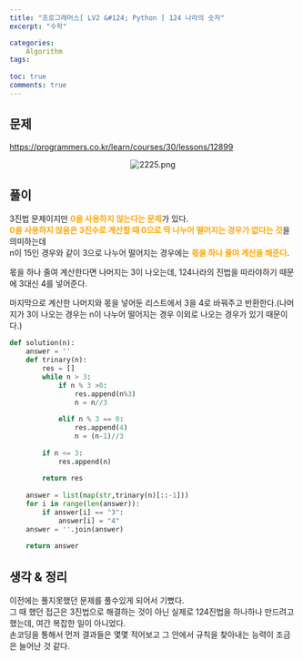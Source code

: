 ```yaml
---
title: "프로그래머스[ LV2 &#124; Python ] 124 나라의 숫자"
excerpt: "수학"

categories:
    Algorithm
tags:
   
toc: true
comments: true
---
```

## 문제  
<https://programmers.co.kr/learn/courses/30/lessons/12899>
<p align = "center"><img alt = "2225.png" src = "../../assets/images/programmers/12899.png"></p>

<style type = 'text/css'>
    .o{
    font-weight: bold;
    color:orange;
    }
</style>  


## 풀이  
3진법 문제이지만 <span class = "o">0을 사용하지 않는다는 문제</span>가 있다.  
<span class = "o">0을 사용하지 않음은 3진수로 계산할 때 0으로 딱 나누어 떨어지는 경우가 없다는 것</span>을 의미하는데  
n이 15인 경우와 같이 3으로 나누어 떨어지는 경우에는 <span class ="o">몫을 하나 줄여 계산을 해준다</span>.  

몫을 하나 줄여 계산한다면 나머지는 3이 나오는데, 124나라의 진법을 따라야하기 때문에 3대신 4를 넣어준다.  

마지막으로 계산한 나머지와 몫을 넣어둔 리스트에서 3을 4로 바꿔주고 반환한다.(나머지가 3이 나오는 경우는 n이 나누어 떨어지는 경우 이외로 나오는 경우가 있기 때문이다.)

```python  
def solution(n):
    answer = ''
    def trinary(n):
        res = []
        while n > 3:
            if n % 3 >0:
                res.append(n%3)
                n = n//3
    
            elif n % 3 == 0:
                res.append(4)
                n = (n-1)//3
            
        if n <= 3:
            res.append(n)
            
        return res
    
    answer = list(map(str,trinary(n)[::-1]))
    for i in range(len(answer)):
        if answer[i] == "3":
            answer[i] = "4"
    answer = ''.join(answer)
                
    return answer
```
## 생각 & 정리  
이전에는 풀지못했던 문제를 풀수있게 되어서 기뻤다.  
그 때 했던 접근은 3진법으로 해결하는 것이 아닌 실제로 124진법을 하나하나 만드려고 했는데, 여간 복잡한 일이 아니었다.  
손코딩을 통해서 먼저 결과들은 몇몇 적어보고 그 안에서 규칙을 찾아내는 능력이 조금은 늘어난 것 같다.
